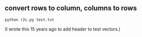 ## convert rows to column, columns to rows

    python r2c.py test.txt

(I wrote this 15 years ago to add header to test vectors.)
